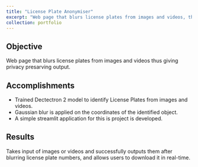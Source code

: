 ```yaml
---
title: "License Plate Anonymiser"
excerpt: "Web page that blurs license plates from images and videos, thus giving privacy presarving output<br/><img src='images/lp.png'>"
collection: portfolio
---
```


## Objective
Web page that blurs license plates from images and videos thus giving privacy presarving output.

## Accomplishments 
* Trained Dectectron 2 model to identify License Plates from images and videos. 
* Gaussian blur is applied on the coordinates of the identified object. 
* A simple streamlit application for this is project is developed. 

## Results
Takes input of images or videos and successfully outputs them after blurring license plate numbers, and allows users to download it in real-time.  